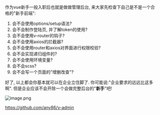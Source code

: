 作为vue新手一般入职后也就是做做管理后台, 来大家先检查下自己是不是一个合格的"新手前端":
1. 会不会使用options/setup语法?
2. 会不会制作登陆页, 并了解token的使用?
3. 会不会使用v-router的钩子?
4. 会不会使用axios的拦截器?
5. 会不会使用router和axios对界面进行权限校验?
6. 会不会实现递归组件的?
7. 会不会使用环境变量?
8. 会不会scss?
9. 会不会写一个页面的"增删改查"?

好了, 以上都会你基本就可以在企业立住脚了. 你可能说:"企业要求的远远比这多啊". 但是企业应该不会开除一个会做完整后台的"**新手**"吧!

![image.png](https://p1-juejin.byteimg.com/tos-cn-i-k3u1fbpfcp/49143eeaf5e34aabae99c1eca3671514~tplv-k3u1fbpfcp-watermark.image?)

https://github.com/any86/v-admin
